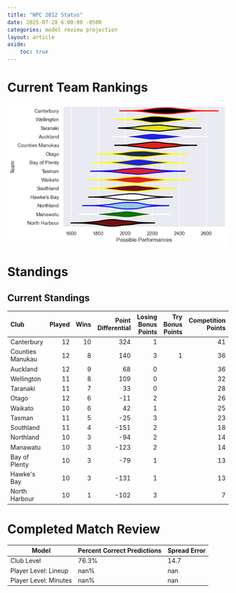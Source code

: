 ```yaml
---  
title: "NPC 2012 Status"  
date: 2025-07-28 6:00:00 -0500  
categories: model review projection  
layout: article  
aside:  
    toc: true  
---
```

# Current Team Rankings


![Club Rankings](plots/rankings_NPC_2012.png)
# Standings

## Current Standings


| Club             |   Played |   Wins |   Point Differential |   Losing Bonus Points |   Try Bonus Points |   Competition Points |
|:-----------------|---------:|-------:|---------------------:|----------------------:|-------------------:|---------------------:|
| Canterbury       |       12 |     10 |                  324 |                     1 |                    |                   41 |
| Counties Manukau |       12 |      8 |                  140 |                     3 |                  1 |                   36 |
| Auckland         |       12 |      9 |                   68 |                     0 |                    |                   36 |
| Wellington       |       11 |      8 |                  109 |                     0 |                    |                   32 |
| Taranaki         |       11 |      7 |                   33 |                     0 |                    |                   28 |
| Otago            |       12 |      6 |                  -11 |                     2 |                    |                   26 |
| Waikato          |       10 |      6 |                   42 |                     1 |                    |                   25 |
| Tasman           |       11 |      5 |                  -25 |                     3 |                    |                   23 |
| Southland        |       11 |      4 |                 -151 |                     2 |                    |                   18 |
| Northland        |       10 |      3 |                  -94 |                     2 |                    |                   14 |
| Manawatu         |       10 |      3 |                 -123 |                     2 |                    |                   14 |
| Bay of Plenty    |       10 |      3 |                  -79 |                     1 |                    |                   13 |
| Hawke's Bay      |       10 |      3 |                 -131 |                     1 |                    |                   13 |
| North Harbour    |       10 |      1 |                 -102 |                     3 |                    |                    7 |



# Completed Match Review


| Model | Percent Correct Predictions | Spread Error |
| ------ | ------ | ------ |
| Club Level | 76.3% | 14.7 |
| Player Level: Lineup | nan% | nan |
| Player Level: Minutes | nan% | nan |

